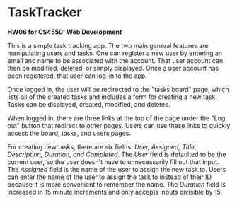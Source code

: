 # TaskTracker

**HW06 for CS4550: Web Development**

This is a simple task tracking app. The two main general features are manipulating users and tasks. One can register a new user by entering an email and name to be associated with the account. That user account can then be modified, deleted, or simply displayed. Once a user account has been registered, that user can log-in to the app.

Once logged in, the user will be redirected to the "tasks board" page, which lists all of the created tasks and includes a form for creating a new task. Tasks can be displayed, created, modified, and deleted.

When logged in, there are three links at the top of the page under the "Log out" button that redirect to other pages. Users can use these links to quickly access the board, tasks, and users pages.

For creating new tasks, there are six fields: *User, Assigned, Title, Description, Duration, and Completed*. The *User* field is defaulted to be the current user, so the user doesn't have to unnecessarily fill out that input. The *Assigned* field is the name of the user to assign the new task to. Users can enter the name of the user to assign the task to instead of their ID because it is more convenient to remember the name. The *Duration* field is increased in 15 minute increments and only accepts inputs divisible by 15.
